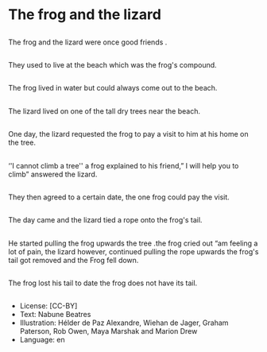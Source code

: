 # The frog and the lizard

##
The frog and the lizard were once
good friends .

##
They used to live at the beach
which was the frog's compound.

##
The frog lived in water but could
always come out to the beach.

##
The lizard lived on one of the tall
dry trees near the beach.

##
One day, the lizard requested the
frog to pay a visit to him at his
home on the tree.

##
‘'I cannot climb a tree'' a frog
explained to his friend,” I will help
you to climb” answered the lizard.

##
They then agreed to a certain date,
the one frog could pay the visit.

##
The day came and the lizard tied a
rope onto the frog's tail.

##
He started pulling the frog upwards
the tree .the frog cried out “am
feeling a lot of pain, the lizard
however, continued pulling the
rope upwards the frog's tail got
removed and the Frog fell down.

##
The frog lost his tail to date the
frog does not have its tail.

##
* License: [CC-BY]
* Text: Nabune Beatres
* Illustration: Hélder de Paz Alexandre, Wiehan de Jager, Graham Paterson, Rob Owen, Maya Marshak and Marion Drew
* Language: en
